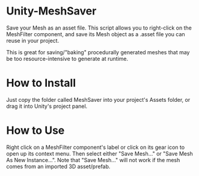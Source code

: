 # Unity-MeshSaver
Save your Mesh as an asset file.
This script allows you to right-click on the MeshFilter component, and save its Mesh object as a .asset file you can reuse in your project.

This is great for saving/"baking" procedurally generated meshes that may be too resource-intensive to generate at runtime.

# How to Install
Just copy the folder called MeshSaver into your project's Assets folder, or drag it into Unity's project panel.

# How to Use
Right click on a MeshFilter component's label or click on its gear icon to open up its context menu. Then select either "Save Mesh..." or "Save Mesh As New Instance...". Note that "Save Mesh..." will not work if the mesh comes from an imported 3D asset/prefab.
